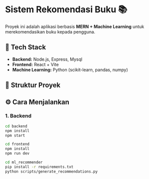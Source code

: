 # Sistem Rekomendasi Buku 📚

Proyek ini adalah aplikasi berbasis **MERN + Machine Learning** untuk merekomendasikan buku kepada pengguna.

## 🚀 Tech Stack
- **Backend:** Node.js, Express, Mysql
- **Frontend:** React + Vite
- **Machine Learning:** Python (scikit-learn, pandas, numpy)

## 📂 Struktur Proyek


## ⚙️ Cara Menjalankan
### 1. Backend
```bash
cd backend
npm install
npm start

cd frontend
npm install
npm run dev

cd ml_recommender
pip install -r requirements.txt
python scripts/generate_recommendations.py

